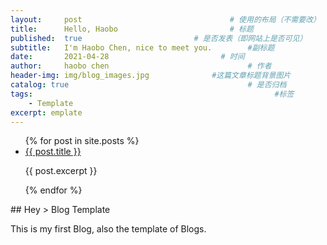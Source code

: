 ```yaml
---
layout:     post   				                 # 使用的布局（不需要改）
title:      Hello, Haobo 				         # 标题
published:  true                         # 是否发表（即网站上是否可见）
subtitle:   I'm Haobo Chen, nice to meet you.        #副标题
date:       2021-04-28 			               # 时间
author:     haobo chen 						         # 作者
header-img: img/blog_images.jpg 	         #这篇文章标题背景图片
catalog: true 						                 # 是否归档
tags:								                       #标签
    - Template
excerpt: emplate
---
```

<ul>
  {% for post in site.posts %}
    <li>
      <a href="{{ post.url }}">{{ post.title }}</a>
      <p>{{ post.excerpt }}</p>
    </li>
  {% endfor %}
</ul>
## Hey
> Blog Template

This is my first Blog, also the template of Blogs.
